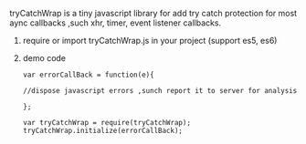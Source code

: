 tryCatchWrap is a tiny javascript  library for add try catch protection for most aync callbacks ,such xhr, timer, event listener callbacks.

 1. require or import tryCatchWrap.js in your project (support es5, es6)
 2. demo code
	
		var errorCallBack = function(e){
		    
		//dispose javascript errors ,sunch report it to server for analysis
		    
		};
		
		var tryCatchWrap = require(tryCatchWrap);
		tryCatchWrap.initialize(errorCallBack);
